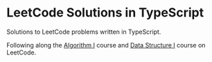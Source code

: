 # LeetCode Solutions in TypeScript

Solutions to LeetCode problems written in TypeScript.

Following along the [Algorithm I](https://leetcode.com/study-plan/algorithm/) course and [Data Structure I](https://leetcode.com/study-plan/data-structure) course on LeetCode.
